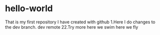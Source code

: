 # hello-world
That is my first repository I have created with github
1.Here I do changes to the dev branch. dev remote
22.Try more
here we swim
here  we fly


